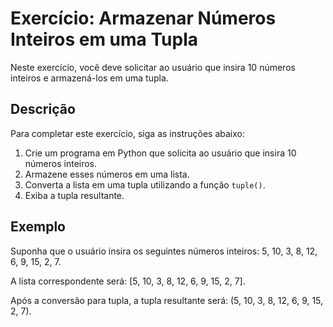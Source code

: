 # Exercício: Armazenar Números Inteiros em uma Tupla

Neste exercício, você deve solicitar ao usuário que insira 10 números inteiros e armazená-los em uma tupla.

## Descrição

Para completar este exercício, siga as instruções abaixo:

1. Crie um programa em Python que solicita ao usuário que insira 10 números inteiros.
2. Armazene esses números em uma lista.
3. Converta a lista em uma tupla utilizando a função `tuple()`.
4. Exiba a tupla resultante.

## Exemplo

Suponha que o usuário insira os seguintes números inteiros: 5, 10, 3, 8, 12, 6, 9, 15, 2, 7.

A lista correspondente será: [5, 10, 3, 8, 12, 6, 9, 15, 2, 7].

Após a conversão para tupla, a tupla resultante será: (5, 10, 3, 8, 12, 6, 9, 15, 2, 7).